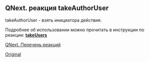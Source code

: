 ## QNext. реакция takeAuthorUser

takeAuthorUser - взять инициатора действия.



Подробнее об использовании можно прочитать в инструкции по реакции: [**takeUsers**](/docs-test/reactions/takeusers)



[QNext. Перечень реакций](/docs-test/reactions)
  
[Original](https://telegra.ph/QNext-admin-reaction-takeAuthorUser-05-09)